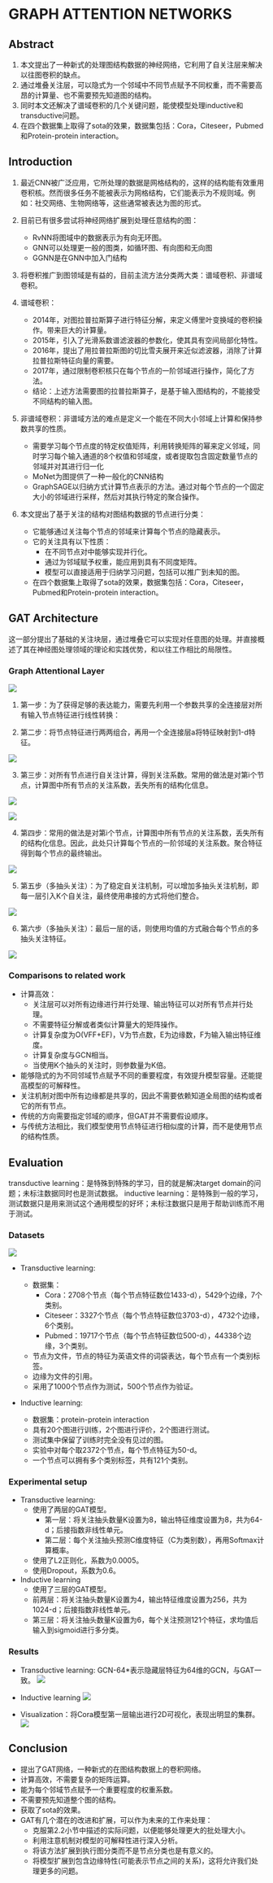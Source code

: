 # GRAPH ATTENTION NETWORKS

## Abstract
1. 本文提出了一种新式的处理图结构数据的神经网络，它利用了自关注层来解决以往图卷积的缺点。
2. 通过堆叠关注层，可以隐式为一个邻域中不同节点赋予不同权重，而不需要高昂的计算量、也不需要预先知道图的结构。
3. 同时本文还解决了谱域卷积的几个关键问题，能使模型处理inductive和transductive问题。
4. 在四个数据集上取得了sota的效果，数据集包括：Cora，Citeseer，Pubmed和Protein-protein interaction。

## Introduction
1. 最近CNN被广泛应用，它所处理的数据是网格结构的，这样的结构能有效重用卷积核。然而很多任务不能被表示为网格结构，它们能表示为不规则域。例如：社交网络、生物网络等，这些通常被表达为图的形式。

2. 目前已有很多尝试将神经网络扩展到处理任意结构的图：
    - RvNN将图域中的数据表示为有向无环图。
    - GNN可以处理更一般的图类，如循环图、有向图和无向图
    - GGNN是在GNN中加入门结构
  
3. 将卷积推广到图领域是有益的，目前主流方法分类两大类：谱域卷积、非谱域卷积。

4. 谱域卷积：
    - 2014年，对图拉普拉斯算子进行特征分解，来定义傅里叶变换域的卷积操作。带来巨大的计算量。
    - 2015年，引入了光滑系数谱滤波器的参数化，使其具有空间局部化特性。
    - 2016年，提出了用拉普拉斯图的切比雪夫展开来近似滤波器，消除了计算拉普拉斯特征向量的需要。
    - 2017年，通过限制卷积核只在每个节点的一阶邻域进行操作，简化了方法。
    - 结论：上述方法需要图的拉普拉斯算子，是基于输入图结构的，不能接受不同结构的输入图。

5. 非谱域卷积：非谱域方法的难点是定义一个能在不同大小邻域上计算和保持参数共享的性质。
    - 需要学习每个节点度的特定权值矩阵，利用转换矩阵的幂来定义邻域，同时学习每个输入通道的8个权值和邻域度，或者提取包含固定数量节点的邻域并对其进行归一化
    - MoNet为图提供了一种一般化的CNN结构
    - GraphSAGE以归纳方式计算节点表示的方法。通过对每个节点的一个固定大小的邻域进行采样，然后对其执行特定的聚合操作。

6. 本文提出了基于关注的结构对图结构数据的节点进行分类：
    - 它能够通过关注每个节点的邻域来计算每个节点的隐藏表示。
    - 它的关注具有以下性质：
        - 在不同节点对中能够实现并行化。
        - 通过为邻域赋予权重，能应用到具有不同度矩阵。
        - 模型可以直接适用于归纳学习问题，包括可以推广到未知的图。
    - 在四个数据集上取得了sota的效果，数据集包括：Cora，Citeseer，Pubmed和Protein-protein interaction。

## GAT Architecture
这一部分提出了基础的关注块层，通过堆叠它可以实现对任意图的处理。并直接概述了其在神经图处理领域的理论和实践优势，和以往工作相比的局限性。
### Graph Attentional Layer

![](Imgs_Graph_Attention_Network/fig1.png)

1. 第一步：为了获得足够的表达能力，需要先利用一个参数共享的全连接层对所有输入节点特征进行线性转换：

2. 第二步：将节点特征进行两两组合，再用一个全连接层a将特征映射到1-d特征。

![](Imgs_Graph_Attention_Network/eq1.png)

3. 第三步：对所有节点进行自关注计算，得到关注系数。常用的做法是对第i个节点，计算图中所有节点的关注系数，丢失所有的结构化信息。

![](Imgs_Graph_Attention_Network/eq2.png)

![](Imgs_Graph_Attention_Network/eq3.png)

4. 第四步：常用的做法是对第i个节点，计算图中所有节点的关注系数，丢失所有的结构化信息。因此，此处只计算每个节点的一阶邻域的关注系数。聚合特征得到每个节点的最终输出。

![](Imgs_Graph_Attention_Network/eq4.png)

5. 第五步（多抽头关注）：为了稳定自关注机制，可以增加多抽头关注机制，即每一层引入K个自关注，最终使用串接的方式将他们整合。

![](Imgs_Graph_Attention_Network/eq5.png)

6. 第六步（多抽头关注）：最后一层的话，则使用均值的方式融合每个节点的多抽头关注特征。

![](Imgs_Graph_Attention_Network/eq6.png)

### Comparisons to related work
- 计算高效：
    - 关注层可以对所有边缘进行并行处理、输出特征可以对所有节点并行处理。
    - 不需要特征分解或者类似计算量大的矩阵操作。
    - 计算复杂度为O(VFF+EF)，V为节点数，E为边缘数，F为输入输出特征维度。
    - 计算复杂度与GCN相当。
    - 当使用K个抽头的关注时，则参数量为K倍。
- 能够隐式的为不同邻域节点赋予不同的重要程度，有效提升模型容量。还能提高模型的可解释性。
- 关注机制对图中所有边缘都是共享的，因此不需要依赖知道全局图的结构或者它的所有节点。
- 传统的方向需要指定邻域的顺序，但GAT并不需要假设顺序。
- 与传统方法相比，我们模型使用节点特征进行相似度的计算，而不是使用节点的结构性质。

## Evaluation
transductive learning：是特殊到特殊的学习，目的就是解决target domain的问题；未标注数据同时也是测试数据。
inductive learning：是特殊到一般的学习，测试数据只是用来测试这个通用模型的好坏；未标注数据只是用于帮助训练而不用于测试。
### Datasets
![](Imgs_Graph_Attention_Network/tab1.png)
- Transductive learning:
    - 数据集：
        - Cora：2708个节点（每个节点特征数位1433-d），5429个边缘，7个类别。
        - Citeseer：3327个节点（每个节点特征数位3703-d），4732个边缘，6个类别。
        - Pubmed：19717个节点（每个节点特征数位500-d），44338个边缘，3个类别。
    - 节点为文件，节点的特征为英语文件的词袋表达，每个节点有一个类别标签。
    - 边缘为文件的引用。
    - 采用了1000个节点作为测试，500个节点作为验证。
    
- Inductive learning:
    - 数据集：protein-protein interaction
    - 具有20个图进行训练，2个图进行评价，2个图进行测试。
    - 测试集中保留了训练时完全没有见过的图。
    - 实验中对每个取2372个节点，每个节点特征为50-d。
    - 一个节点可以拥有多个类别标签，共有121个类别。

### Experimental setup
- Transductive learning:
    - 使用了两层的GAT模型。
        - 第一层：将关注抽头数量K设置为8，输出特征维度设置为8，共为64-d；后接指数非线性单元。
        - 第二层：每个关注抽头预测C维度特征（C为类别数），再用Softmax计算概率。
    - 使用了L2正则化，系数为0.0005。
    - 使用Dropout，系数为0.6。
- Inductive learning
    - 使用了三层的GAT模型。
    - 前两层：将关注抽头数量K设置为4，输出特征维度设置为256，共为1024-d；后接指数非线性单元。
    - 第三层：将关注抽头数量K设置为6，每个关注预测121个特征，求均值后输入到sigmoid进行多分类。

### Results
- Transductive learning: GCN-64\*表示隐藏层特征为64维的GCN，与GAT一致。
![](Imgs_Graph_Attention_Network/tab2.png)

- Inductive learning
![](Imgs_Graph_Attention_Network/tab3.png)

- Visualization：将Cora模型第一层输出进行2D可视化，表现出明显的集群。
![](Imgs_Graph_Attention_Network/fig2.png)

## Conclusion
- 提出了GAT网络，一种新式的在图结构数据上的卷积网络。
- 计算高效，不需要复杂的矩阵运算。
- 能为每个邻域节点赋予一个重要程度的权重系数。
- 不需要预先知道整个图的结构。
- 获取了sota的效果。
- GAT有几个潜在的改进和扩展，可以作为未来的工作来处理：
    - 克服第2.2小节中描述的实际问题，以便能够处理更大的批处理大小。
    - 利用注意机制对模型的可解释性进行深入分析。
    - 将该方法扩展到执行图分类而不是节点分类也是有意义的。
    - 将模型扩展到包含边缘特性(可能表示节点之间的关系)，这将允许我们处理更多的问题。
